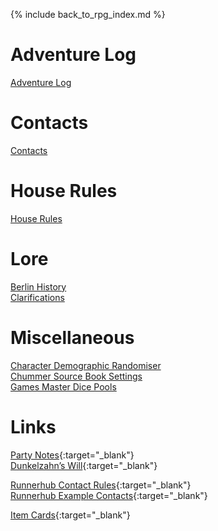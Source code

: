 ---
---

{% include back_to_rpg_index.md %}

# Adventure Log

[Adventure Log](AdventureLog/)  

# Contacts

[Contacts](Contacts/)  

# House Rules

[House Rules](Rules/HouseRules.html)  

# Lore

[Berlin History](World/BerlinHistory.html)  
[Clarifications](World/Clarifications.html)  

# Miscellaneous

[Character Demographic Randomiser](Miscellaneous/CharacterDemographicRandomiser.html)  
[Chummer Source Book Settings](Miscellaneous/ChummerSourceBook.html)  
[Games Master Dice Pools](Miscellaneous/GamesMasterDicePools.html)  

# Links

[Party Notes](https://docs.google.com/document/d/17Ya2TPFLWeSvU2fiTV72KMWzybjQixAcTqo4kDByZGE/edit){:target="_blank"}  
[Dunkelzahn’s Will](http://shadowrun.wikia.com/wiki/Dunkelzahn%27s_Will){:target="_blank"}  

[Runnerhub Contact Rules](https://runnerhub.neosynth.net/index.php?n=Rules.Contacts){:target="_blank"}  
[Runnerhub Example Contacts](https://runnerhub.neosynth.net/index.php?n=Contacts.Contacts){:target="_blank"}  

[Item Cards](http://shadowrun.itemcards.com/){:target="_blank"}  
